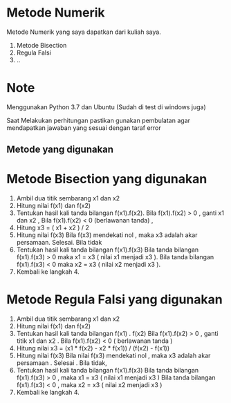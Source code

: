 # Metode Numerik
Metode Numerik yang saya dapatkan dari kuliah saya.

1. Metode Bisection
2. Regula Falsi
3. ..

# Note
Menggunakan Python 3.7 dan Ubuntu (Sudah di test di windows juga)

Saat Melakukan perhitungan pastikan gunakan pembulatan agar mendapatkan jawaban yang sesuai dengan taraf error

## Metode yang digunakan
# Metode Bisection yang digunakan
1. Ambil dua titik sembarang x1  dan  x2
2. Hitung nilai  f(x1)  dan  f(x2)
2. Tentukan hasil kali tanda bilangan f(x1).f(x2).
Bila f(x1).f(x2)  > 0 , ganti x1 dan x2   ,    Bila   f(x1).f(x2) < 0  (berlawanan tanda) ,
4. Hitung    x3   =  ( x1 + x2 ) / 2
5. Hitung nilai  f(x3)
Bila f(x3)  mendekati nol  , maka  x3 adalah akar persamaan. Selesai.  Bila tidak
6. Tentukan hasil kali tanda bilangan  f(x1).f(x3)
Bila tanda bilangan   f(x1).f(x3)  >  0  maka  x1 =  x3  ( nilai x1 menjadi  x3 ).
Bila tanda bilangan   f(x1).f(x3)  <  0  maka  x2 =  x3  ( nilai x2 menjadi  x3 ).
7. Kembali ke langkah 4.

# Metode Regula Falsi yang digunakan
1. Ambil dua titik sembarang x1 dan x2
2. Hitung nilai f(x1)  dan  f(x2)
3. Tentukan hasil kali tanda bilangan  f(x1) . f(x2)
Bila  f(x1).f(x2)  > 0 , ganti titik x1 dan x2 . Bila  f(x1).f(x2)  < 0  ( berlawanan tanda )
4. Hitung nilai  x3 = (x1 * f(x2) - x2 * f(x1)) / (f(x2) - f(x1))
5. Hitung nilai  f(x3)
Bila nilai f(x3) mendekati nol , maka x3 adalah akar persamaan . Selesai . Bila tidak,
6. Tentukan hasil kali tanda bilangan  f(x1).f(x3)
Bila tanda bilangan f(x1).f(x3)  >  0 , maka  x1  =  x3  ( nilai x1 menjadi  x3 )
Bila tanda bilangan  f(x1).f(x3)  <  0 , maka  x2  =  x3 ( nilai x2 menjadi  x3 )
7. Kembali ke langkah 4.
